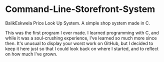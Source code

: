 # Command-Line-Storefront-System
BalikEskwela Price Look Up System. A simple shop system made in C.

This was the first program I ever made. I learned programming with C, and while it was a soul-crushing experience, I've learned so much more since then.
It's unusual to display your worst work on GitHub, but I decided to keep it here just so that I could look back on where I started, and to reflect on how much I've grown.
